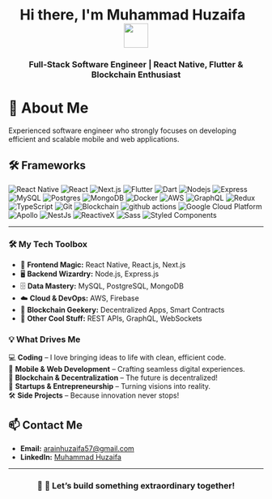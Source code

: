 <h1 align="center">Hi there, I'm Muhammad Huzaifa &nbsp;<a href="https://huzaifa.com"><img src="https://github.com/KenanGain/KenanGain/blob/main/icons/wave.gif" width="48"></a></h1>

<h3 align="center">Full-Stack Software Engineer | React Native, Flutter & Blockchain Enthusiast</h3>

# 🚀 About Me
Experienced software engineer who strongly focuses on developing efficient and scalable mobile and web applications.

## 🛠 Frameworks
<p>
  <img alt="React Native" src="https://img.shields.io/badge/-React_Native-45b8d8?style=flat-square&logo=react&logoColor=white" />
  <img alt="React" src="https://img.shields.io/badge/-React-45b8d8?style=flat-square&logo=react&logoColor=white" />
  <img alt="Next.js" src="https://img.shields.io/badge/-Next.js-000000?style=flat-square&logo=next.js&logoColor=white" />
  <img alt="Flutter" src="https://img.shields.io/badge/-Flutter-02569B?style=flat-square&logo=flutter&logoColor=white" />
  <img alt="Dart" src="https://img.shields.io/badge/-Dart-0175C2?style=flat-square&logo=dart&logoColor=white" />
  <img alt="Nodejs" src="https://img.shields.io/badge/-Nodejs-43853d?style=flat-square&logo=Node.js&logoColor=white" />
  <img alt="Express" src="https://img.shields.io/badge/-Express.js-000000?style=flat-square&logo=express&logoColor=white" />
  <img alt="MySQL" src="https://img.shields.io/badge/-MySQL-4479A1?style=flat-square&logo=mysql&logoColor=white" />
  <img alt="Postgres" src="https://img.shields.io/badge/-Postgres-336791?style=flat-square&logo=postgresql&logoColor=white" />
  <img alt="MongoDB" src="https://img.shields.io/badge/-MongoDB-13aa52?style=flat-square&logo=mongodb&logoColor=white" />
  <img alt="Docker" src="https://img.shields.io/badge/-Docker-46a2f1?style=flat-square&logo=docker&logoColor=white" />
  <img alt="AWS" src="https://img.shields.io/badge/-AWS-232F3E?style=flat-square&logo=amazonaws&logoColor=white" />
  <img alt="GraphQL" src="https://img.shields.io/badge/-GraphQL-E10098?style=flat-square&logo=graphql&logoColor=white" />
  <img alt="Redux" src="https://img.shields.io/badge/-Redux-764ABC?style=flat-square&logo=redux&logoColor=white" />
  <img alt="TypeScript" src="https://img.shields.io/badge/-TypeScript-007ACC?style=flat-square&logo=typescript&logoColor=white" />
  <img alt="Git" src="https://img.shields.io/badge/-Git-F05032?style=flat-square&logo=git&logoColor=white" />
  <img alt="Blockchain" src="https://img.shields.io/badge/-Blockchain-008C87?style=flat-square&logo=ethereum&logoColor=white" />
  <img alt="github actions" src="https://img.shields.io/badge/-Github_Actions-2088FF?style=flat-square&logo=github-actions&logoColor=white" />
  <img alt="Google Cloud Platform" src="https://img.shields.io/badge/-Google_Cloud_Platform-1a73e8?style=flat-square&logo=google-cloud&logoColor=white" />
  <img alt="Apollo" src="https://img.shields.io/badge/-Apollo%20GraphQL-311C87?style=flat-square&logo=apollo-graphql&logoColor=white" />
  <img alt="NestJs" src="https://img.shields.io/badge/-NestJs-ea2845?style=flat-square&logo=nestjs&logoColor=white" />
  <img alt="ReactiveX" src="https://img.shields.io/badge/-RxJs-B7178C?style=flat-square&logo=reactivex&logoColor=white" />
  <img alt="Sass" src="https://img.shields.io/badge/-Sass-CC6699?style=flat-square&logo=sass&logoColor=white" />
  <img alt="Styled Components" src="https://img.shields.io/badge/-Styled_Components-db7092?style=flat-square&logo=styled-components&logoColor=white" />
</p>

---
### 🛠️ My Tech Toolbox  
- 🎨 **Frontend Magic:** React Native, React.js, Next.js  
- 🖥️ **Backend Wizardry:** Node.js, Express.js  
- 🗄️ **Data Mastery:** MySQL, PostgreSQL, MongoDB  
- ☁️ **Cloud & DevOps:** AWS, Firebase  
- 🔗 **Blockchain Geekery:** Decentralized Apps, Smart Contracts  
- 🔌 **Other Cool Stuff:** REST APIs, GraphQL, WebSockets  

### 💡 What Drives Me  
💻 **Coding** – I love bringing ideas to life with clean, efficient code.  
📱 **Mobile & Web Development** – Crafting seamless digital experiences.  
🔗 **Blockchain & Decentralization** – The future is decentralized!  
🚀 **Startups & Entrepreneurship** – Turning visions into reality.  
🛠️ **Side Projects** – Because innovation never stops!  

## 📫 Contact Me
- **Email:** [arainhuzaifa57@gmail.com](mailto:arainhuzaifa57@gmail.com)
- **LinkedIn:** [Muhammad Huzaifa](https://www.linkedin.com/in/arainhuzaifa57/)

---

<h3 align="center">💬 💬 Let’s build something extraordinary together!</h3>
